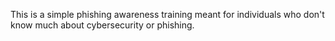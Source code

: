 This is a simple phishing awareness training meant for individuals who don't know much about cybersecurity or phishing.
